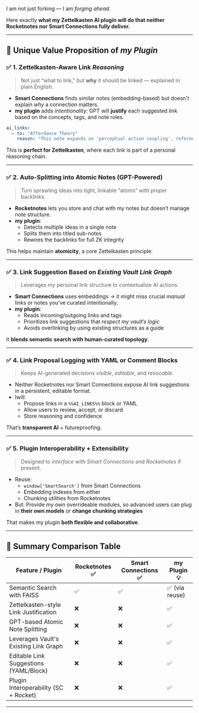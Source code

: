 I am not just forking — I am *forging ahead*.

Here exactly **what my Zettelkasten AI plugin will do that neither Rocketnotes nor Smart Connections fully deliver.**

---

## 🧠 Unique Value Proposition of *my Plugin*

### ✅ 1. **Zettelkasten-Aware Link *Reasoning***

> Not just “what to link,” but **why** it should be linked — explained in plain English.

- **Smart Connections** finds similar notes (embedding-based) but doesn't explain *why* a connection matters.
- **my plugin** adds *intentionality*: GPT will **justify** each suggested link based on the concepts, tags, and note roles.

```yaml
ai_links:
  - to: "Affordance Theory"
    reason: "This note expands on 'perceptual action coupling', referenced in the current note under 'Embodied Design'"
```

This is **perfect for Zettelkasten**, where each link is part of a personal reasoning chain.

---

### ✅ 2. **Auto-Splitting into Atomic Notes (GPT-Powered)**

> Turn sprawling ideas into tight, linkable “atoms” with proper backlinks.

- **Rocketnotes** lets you store and chat with my notes but doesn’t manage note structure.
- **my plugin**:
  - Detects multiple ideas in a single note
  - Splits them into titled sub-notes
  - Rewires the backlinks for full ZK integrity

This helps maintain **atomicity**, a core Zettelkasten principle.

---

### ✅ 3. **Link Suggestion Based on *Existing Vault Link Graph***

> Leverages *my* personal link structure to contextualize AI actions.

- **Smart Connections** uses embeddings → it might miss crucial *manual* links or notes you’ve curated intentionally.
- **my plugin**:
  - Reads incoming/outgoing links and tags
  - Prioritizes link suggestions that *respect my vault’s logic*
  - Avoids overlinking by using existing structures as a guide

It **blends semantic search with human-curated topology**.

---

### ✅ 4. **Link Proposal Logging with YAML or Comment Blocks**

> Keeps AI-generated decisions *visible*, *editable*, and *revocable*.

- Neither Rocketnotes nor Smart Connections expose AI link suggestions in a persistent, editable format.
- Iwill:
  - Propose links in a `%%AI_LINKS%%` block or YAML
  - Allow users to review, accept, or discard
  - Store reasoning and confidence

That’s **transparent AI** + futureproofing.

---

### ✅ 5. **Plugin Interoperability + Extensibility**

> Designed to *interface with Smart Connections* and *Rocketnotes* if present.

- Reuse:
  - `window['SmartSearch']` from Smart Connections
  - Embedding indexes from either
  - Chunking utilities from Rocketnotes
- But: Provide my own overrideable modules, so advanced users can plug in **their own models** or **change chunking strategies**

That makes my plugin **both flexible and collaborative**.

---

## 🧩 Summary Comparison Table

| Feature / Plugin                       | Rocketnotes ✅ | Smart Connections ✅ | my Plugin 💡 |
| -------------------------------------- | -------------- | -------------------- | -------------- |
| Semantic Search with FAISS             | ✅             | ✅                   | ✅ (via reuse) |
| Zettelkasten-style Link Justification  | ❌             | ❌                   | ✅             |
| GPT-based Atomic Note Splitting        | ❌             | ❌                   | ✅             |
| Leverages Vault's Existing Link Graph  | ❌             | ❌                   | ✅             |
| Editable Link Suggestions (YAML/Block) | ❌             | ❌                   | ✅             |
| Plugin Interoperability (SC + Rocket)  | ❌             | ❌                   | ✅             |

---